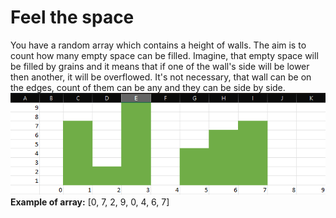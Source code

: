 # Feel the space

You have a random array which contains a height of walls.
The aim is to count how many empty space can be filled.
Imagine, that empty space will be filled by grains and it means that if one of the wall's side will be lower then another, it will be overflowed.
It's not necessary, that wall can be on the edges, count of them can be any and they can be side by side.
![Example](./assets/example_1.png)
**Example of array:** [0, 7, 2, 9, 0, 4, 6, 7]